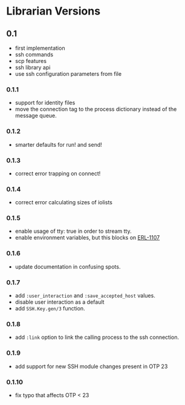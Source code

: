 # Librarian Versions

## 0.1

- first implementation
- ssh commands
- scp features
- ssh library api
- use ssh configuration parameters from file

### 0.1.1

- support for identity files
- move the connection tag to the process dictionary instead of
  the message queue.

### 0.1.2

- smarter defaults for run! and send!

### 0.1.3

- correct error trapping on connect!

### 0.1.4

- correct error calculating sizes of iolists

### 0.1.5

- enable usage of tty: true in order to stream tty.
- enable environment variables, but this blocks on [ERL-1107](https://bugs.erlang.org/browse/ERL-1107/)

### 0.1.6

- update documentation in confusing spots.

### 0.1.7

- add `:user_interaction` and `:save_accepted_host` values.
- disable user interaction as a default
- add `SSH.Key.gen/3` function.

### 0.1.8

- add `:link` option to link the calling process to the ssh connection.

### 0.1.9

- add support for new SSH module changes present in OTP 23

### 0.1.10

- fix typo that affects OTP < 23
